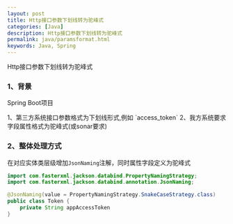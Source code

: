 ```yaml
---
layout: post
title: Http接口参数下划线转为驼峰式
categories: [Java]
description: Http接口参数下划线转为驼峰式
permalink: java/paramsformat.html
keywords: Java, Spring
---
```


Http接口参数下划线转为驼峰式

### 1、背景
<p class="note note-info">Spring Boot项目</p>
1、第三方系统接口参数格式为下划线形式,例如 `access_token`
2、我方系统要求字段属性格式为驼峰式(或sonar要求)

### 2、整体处理方式
在对应实体类层级增加`JsonNaming`注解，同时属性字段定义为驼峰式
```java
import com.fasterxml.jackson.databind.PropertyNamingStrategy;
import com.fasterxml.jackson.databind.annotation.JsonNaming;

@JsonNaming(value = PropertyNamingStrategy.SnakeCaseStrategy.class)
public class Token {
    private String appAccessToken
}
```
